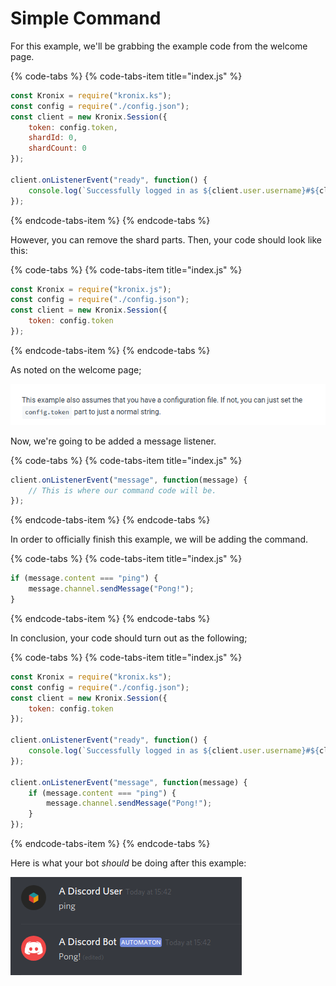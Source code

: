 # Simple Command

For this example, we'll be grabbing the example code from the welcome page.

{% code-tabs %}
{% code-tabs-item title="index.js" %}
```javascript
const Kronix = require("kronix.ks");
const config = require("./config.json");
const client = new Kronix.Session({
    token: config.token,
    shardId: 0,
    shardCount: 0
});

client.onListenerEvent("ready", function() {
    console.log(`Successfully logged in as ${client.user.username}#${client.user.discriminator} and on ${client.guilds.size} guilds.`);
});
```
{% endcode-tabs-item %}
{% endcode-tabs %}

However, you can remove the shard parts. Then, your code should look like this:

{% code-tabs %}
{% code-tabs-item title="index.js" %}
```javascript
const Kronix = require("kronix.js");
const config = require("./config.json");
const client = new Kronix.Session({
    token: config.token
});
```
{% endcode-tabs-item %}
{% endcode-tabs %}

As noted on the welcome page;

![](../.gitbook/assets/image%20%282%29.png)

Now, we're going to be added a message listener.

{% code-tabs %}
{% code-tabs-item title="index.js" %}
```javascript
client.onListenerEvent("message", function(message) {
    // This is where our command code will be.
});
```
{% endcode-tabs-item %}
{% endcode-tabs %}

In order to officially finish this example, we will be adding the command.

{% code-tabs %}
{% code-tabs-item title="index.js" %}
```javascript
if (message.content === "ping") {
    message.channel.sendMessage("Pong!");
}
```
{% endcode-tabs-item %}
{% endcode-tabs %}

In conclusion, your code should turn out as the following;

{% code-tabs %}
{% code-tabs-item title="index.js" %}
```javascript
const Kronix = require("kronix.ks");
const config = require("./config.json");
const client = new Kronix.Session({
    token: config.token
});

client.onListenerEvent("ready", function() {
    console.log(`Successfully logged in as ${client.user.username}#${client.user.discriminator} and on ${client.guilds.size} guilds.`);
});

client.onListenerEvent("message", function(message) {
    if (message.content === "ping") {
        message.channel.sendMessage("Pong!");
    }
});
```
{% endcode-tabs-item %}
{% endcode-tabs %}

Here is what your bot _should_ be doing after this example:

![](../.gitbook/assets/image%20%281%29.png)

